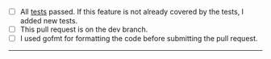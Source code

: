 - [ ] All [tests](https://github.com/jfrog/jfrog-client-go#tests) passed. If this feature is not already covered by the tests, I added new tests.
- [ ] This pull request is on the dev branch.
- [ ] I used gofmt for formatting the code before submitting the pull request.
-----
